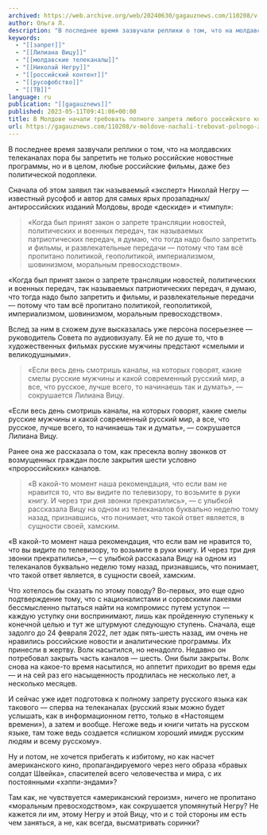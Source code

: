 ```yaml
---
archived: https://web.archive.org/web/20240630/gagauznews.com/110208/v-moldove-nachali-trebovat-polnogo-zapreta-lyubogo-rossijskogo-kontenta-na-tv.html
author: Ольга Л.
description: "В последнее время зазвучали реплики о том, что на молдавских телеканалах пора бы запретить не только российские новостные программы, но и в целом, любые российские фильмы, даже без политической подоплеки. Сначала об этом заявил так называемый «эксперт» Николай Негру — известный русофоб и автор для самых ярых прозападных/антироссийских изданий Молдовы, вроде «дескиде» и «тимпул»: «Когда был принят закон о запрете трансляции новостей, политических и военных передач, так называемых патриотических передач, я думаю, что тогда надо было запретить и фильмы, и развлекательные передачи — потому что там всё пропитано политикой, геополитикой, империализмом, шовинизмом, моральным превосходством». Вслед за ним в схожем духе […]"
keywords:
  - "[[запрет]]"
  - "[[Лилиана Вицу]]"
  - "[[молдавские телеканалы]]"
  - "[[Николай Негру]]"
  - "[[российский контент]]"
  - "[[русофобство]]"
  - "[[ТВ]]"
language: ru
publication: "[[gagauznews]]"
published: 2023-05-11T09:41:06+00:00
title: В Молдове начали требовать полного запрета любого российского контента на ТВ
url: https://gagauznews.com/110208/v-moldove-nachali-trebovat-polnogo-zapreta-lyubogo-rossijskogo-kontenta-na-tv.html
---
```


В последнее время зазвучали реплики о том, что на молдавских телеканалах пора бы запретить не только российские новостные программы, но и в целом, любые российские фильмы, даже без политической подоплеки.

Сначала об этом заявил так называемый «эксперт» Николай Негру — известный русофоб и автор для самых ярых прозападных/антироссийских изданий Молдовы, вроде «дескиде» и «тимпул»:

> «Когда был принят закон о запрете трансляции новостей, политических и военных передач, так называемых патриотических передач, я думаю, что тогда надо было запретить и фильмы, и развлекательные передачи — потому что там всё пропитано политикой, геополитикой, империализмом, шовинизмом, моральным превосходством».

«Когда был принят закон о запрете трансляции новостей, политических и военных передач, так называемых патриотических передач, я думаю, что тогда надо было запретить и фильмы, и развлекательные передачи — потому что там всё пропитано политикой, геополитикой, империализмом, шовинизмом, моральным превосходством».

Вслед за ним в схожем духе высказалась уже персона посерьезнее — руководитель Совета по аудиовизуалу. Ей не по душе то, что в художественных фильмах русские мужчины предстают «смелыми и великодушными».

> «Если весь день смотришь каналы, на которых говорят, какие смелы русские мужчины и какой современный русский мир, а все, что русское, лучше всего, то начинаешь так и думать», — сокрушается Лилиана Вицу.

«Если весь день смотришь каналы, на которых говорят, какие смелы русские мужчины и какой современный русский мир, а все, что русское, лучше всего, то начинаешь так и думать», — сокрушается Лилиана Вицу.

Ранее она же рассказала о том, как пресекла волну звонков от возмущенных граждан после закрытия шести условно «пророссийских» каналов.

> «В какой-то момент наша рекомендация, что если вам не нравится то, что вы видите по телевизору, то возьмите в руки книгу. И через три дня звонки прекратились», — с улыбкой рассказала Вицу на одном из телеканалов буквально неделю тому назад, признавшись, что понимает, что такой ответ является, в сущности своей, хамским.

«В какой-то момент наша рекомендация, что если вам не нравится то, что вы видите по телевизору, то возьмите в руки книгу. И через три дня звонки прекратились», — с улыбкой рассказала Вицу на одном из телеканалов буквально неделю тому назад, признавшись, что понимает, что такой ответ является, в сущности своей, хамским.

Что хотелось бы сказать по этому поводу? Во-первых, это еще одно подтверждение тому, что с националистами и соровскими лакеями бессмысленно пытаться найти на компромисс путем уступок — каждую уступку они воспринимают, лишь как пройденную ступеньку к конечной целью и тут же штурмуют следующую ступень.
Сначала, еще задолго до 24 февраля 2022, лет эдак пять-шесть назад, им очень не нравились российские новости и аналитические программы. Их принесли в жертву. Волк насытился, но ненадолго. Недавно он потребовал закрыть часть каналов — шесть. Они были закрыты. Волк снова на какое-то время насытился, но аппетит приходит во время еды — и на сей раз его насыщенность продлилась не несколько лет, а несколько месяцев.

И сейчас уже идет подготовка к полному запрету русского языка как такового — сперва на телеканалах (русский язык можно будет услышать, как в информационном гетто, только в «Настоящем времени»), а затем и вообще. Негоже ведь и книги читать на русском языке, там тоже ведь создается «слишком хороший имидж русским людям и всему русскому».

Ну и потом, не хочется прибегать к избитому, но как насчет американского кино, пропагандируемого через него образа «бравых солдат Швейка», спасителей всего человечества и мира, с их постоянными «хэппи-эндами»?

Там как, не чувствуется «американский героизм», ничего не пропитано «моральным превосходством», как сокрушается упомянутый Негру? Не кажется ли им, этому Негру и этой Вицу, что и с той стороны им есть чем заняться, а не, как всегда, высматривать соринки?